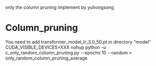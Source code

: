 only the column pruning 
implement by yuhongsong

# Column_pruning 
You need to add transformer_model_lr_3.0_50.pt in directory "model" 
CUDA_VISIBLE_DEVICES=XXX nohup python -u c_only_random_column_pruning.py --epochs 10 --random > only_random_column_pruning_average
